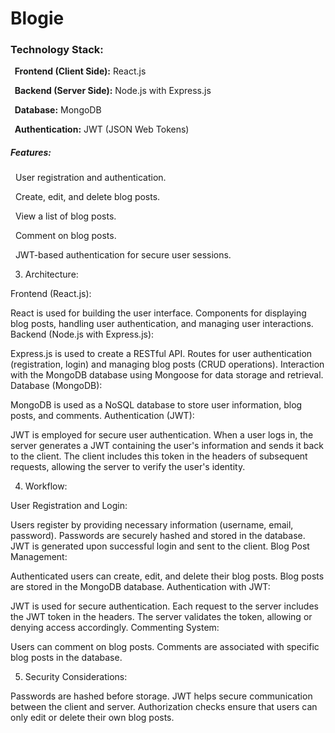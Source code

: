 # Blogie
<h3>Technology Stack:</h3>
<p><b>&nbsp&nbspFrontend (Client Side):</b> React.js</p>
<p><b>&nbsp&nbspBackend (Server Side):</b> Node.js with Express.js</p>
<p><b>&nbsp&nbspDatabase:</b> MongoDB</p>
<p><b>&nbsp&nbspAuthentication:</b> JWT (JSON Web Tokens)</p>

<h5>Features:</h5>
<p>&nbsp&nbspUser registration and authentication.</p>
<p>&nbsp&nbspCreate, edit, and delete blog posts.</p>
<p>&nbsp&nbspView a list of blog posts.</p>
<p>&nbsp&nbspComment on blog posts.</p>
<p>&nbsp&nbspJWT-based authentication for secure user sessions.</p>

3. Architecture:

Frontend (React.js):

React is used for building the user interface.
Components for displaying blog posts, handling user authentication, and managing user interactions.
Backend (Node.js with Express.js):

Express.js is used to create a RESTful API.
Routes for user authentication (registration, login) and managing blog posts (CRUD operations).
Interaction with the MongoDB database using Mongoose for data storage and retrieval.
Database (MongoDB):

MongoDB is used as a NoSQL database to store user information, blog posts, and comments.
Authentication (JWT):

JWT is employed for secure user authentication.
When a user logs in, the server generates a JWT containing the user's information and sends it back to the client.
The client includes this token in the headers of subsequent requests, allowing the server to verify the user's identity.

4. Workflow:

User Registration and Login:

Users register by providing necessary information (username, email, password).
Passwords are securely hashed and stored in the database.
JWT is generated upon successful login and sent to the client.
Blog Post Management:

Authenticated users can create, edit, and delete their blog posts.
Blog posts are stored in the MongoDB database.
Authentication with JWT:

JWT is used for secure authentication.
Each request to the server includes the JWT token in the headers.
The server validates the token, allowing or denying access accordingly.
Commenting System:

Users can comment on blog posts.
Comments are associated with specific blog posts in the database.

5. Security Considerations:

Passwords are hashed before storage.
JWT helps secure communication between the client and server.
Authorization checks ensure that users can only edit or delete their own blog posts.
